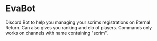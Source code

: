 # EvaBot
Discord Bot to help you managing your scrims registrations on Eternal Return. Can also gives you ranking and elo of players.
Commands only works on channels with name containing "scrim".
